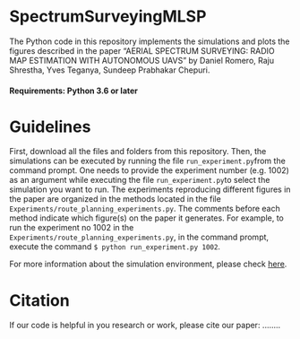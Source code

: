 # SpectrumSurveyingMLSP

The Python code in this repository implements the simulations and plots the figures described in the paper “AERIAL SPECTRUM SURVEYING: RADIO MAP ESTIMATION WITH AUTONOMOUS UAVS” by Daniel Romero, Raju Shrestha, Yves Teganya, Sundeep Prabhakar Chepuri.

#### Requirements: Python 3.6 or later



# Guidelines
First, download all the files and folders from this repository. Then, the simulations can be executed by running the file `run_experiment.py`from the command prompt. 
One needs to provide the experiment number (e.g. 1002) as an argument while executing the file `run_experiment.py`to select the simulation you want to run. 
The experiments reproducing different figures in the paper are organized in the methods located in the file `Experiments/route_planning_experiments.py`.
The comments before each method indicate which figure(s) on the paper it generates.
For example, to run the experiment no 1002 in the `Experiments/route_planning_experiments.py`, in the command prompt, execute the command `$ python run_experiment.py 1002`.

For more information about the simulation environment, please check [here](https://github.com/fachu000/GSim-Python).


# Citation
If our code is helpful in you research or work, please cite our paper:
........
